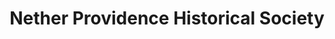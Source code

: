 ---
layout: repo
title: "Nether Providence Historical Society"
id: 15443
permalink: repos/15443/
---